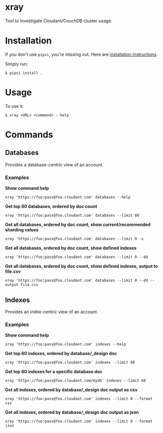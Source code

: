 # xray

Tool to investigate Cloudant/CouchDB cluster usage.


# Installation

If you don't use `pipsi`, you're missing out.
Here are [installation instructions](https://github.com/mitsuhiko/pipsi#readme).

Simply run:

    $ pipsi install .


# Usage

To use it:

    $ xray <URL> <command> --help


# Commands

## Databases

Provides a database-centric view of an account.

### Examples

**Show command help**
```
xray 'https://foo:pass@foo.cloudant.com' databases --help
```

**Get top 60 databases, ordered by doc count**
```
xray 'https://foo:pass@foo.cloudant.com' databases --limit 60
```

**Get all databases, ordered by doc count, show current/recommended sharding values**
```
xray 'https://foo:pass@foo.cloudant.com' databases --limit 0 -s
```

**Get all databases, ordered by doc count, show defined indexes**
```
xray 'https://foo:pass@foo.cloudant.com' databases --limit 0 --dd
```

**Get all databases, ordered by doc count, show defined indexes, output to file.csv**
```
xray 'https://foo:pass@foo.cloudant.com' databases --limit 0 --dd --output file.csv
```


## Indexes

Provides an index-centric view of an account.

### Examples

**Show command help**
```
xray 'https://foo:pass@foo.cloudant.com' indexes --help
```

**Get top 60 indexes, ordered by database/_design doc**
```
xray 'https://foo:pass@foo.cloudant.com' indexes --limit 60
```

**Get top 60 indexes for a specific database doc**
```
xray 'https://foo:pass@foo.cloudant.com/mydb' indexes --limit 60
```

**Get all indexes, ordered by database/_design doc output as csv**
```
xray 'https://foo:pass@foo.cloudant.com' indexes --limit 0 --format csv
```

**Get all indexes, ordered by database/_design doc output as json**
```
xray 'https://foo:pass@foo.cloudant.com' indexes --limit 0 --format json
```

